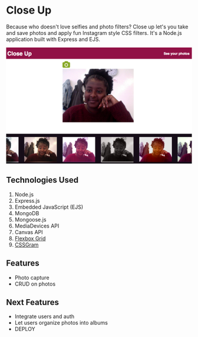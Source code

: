 # Close Up

Because who doesn't love selfies and photo filters? Close up let's you take and save photos and apply fun Instagram style CSS filters. It's a Node.js application built with Express and EJS.

![Alt text](/public/images/closeup.png "Close up screenshot")

## Technologies Used
1. Node.js
2. Express.js
3. Embedded JavaScript (EJS)
4. MongoDB
5. Mongoose.js
4. MediaDevices API
5. Canvas API
6. [Flexbox Grid](http://flexboxgrid.com/)
7. [CSSGram](https://una.im/CSSgram/)

## Features
* Photo capture
* CRUD on photos

## Next Features
* Integrate users and auth
* Let users organize photos into albums
* DEPLOY
